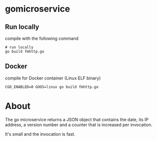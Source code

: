 # gomicroservice 

## Run locally
compile with the following command

    # run locally
    go build fmhttp.go

## Docker 

compile for Docker container (Linux ELF binary)

    CGO_ENABLED=0 GOOS=linux go build fmhttp.go

# About 

The go microservice returns a JSON object that contains the date, its IP address, a version number and a counter that is increased per invocation.

It's small and the invocation is fast.

